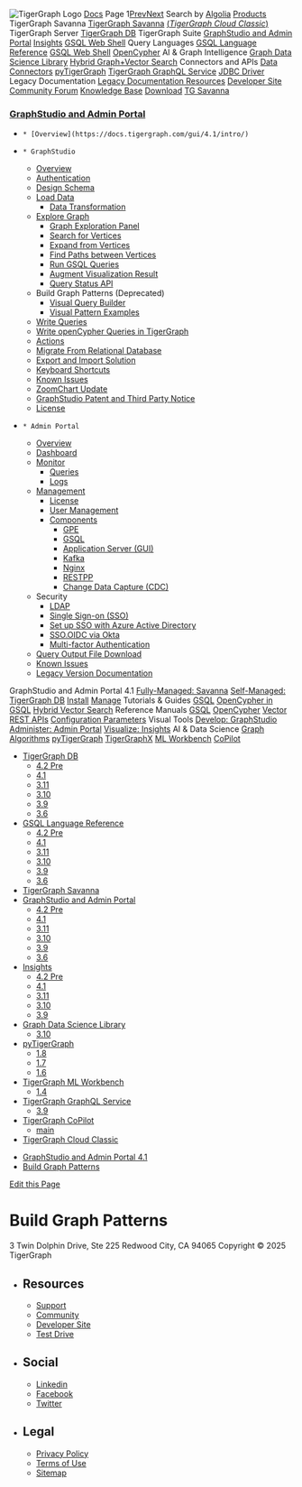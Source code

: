 ![TigerGraph Logo](https://www.tigergraph.com/wp-content/uploads/2020/05/TG_LOGO.svg) [Docs](https://docs.tigergraph.com/home)
Page 1[Prev](https://docs.tigergraph.com/gui/4.1/graphstudio/build-graph-patterns/README)[Next](https://docs.tigergraph.com/gui/4.1/graphstudio/build-graph-patterns/README)
Search by [Algolia](https://www.algolia.com/docsearch)
[Products](https://docs.tigergraph.com/gui/4.1/graphstudio/build-graph-patterns/README)
TigerGraph Savanna
[TigerGraph Savanna](https://docs.tigergraph.com/savanna/main/overview/) [(_TigerGraph Cloud Classic_)](https://docs.tigergraph.com/cloud/main/start/overview)
TigerGraph Server
[TigerGraph DB](https://docs.tigergraph.com/tigergraph-server/4.2/intro/)
TigerGraph Suite
[GraphStudio and Admin Portal](https://docs.tigergraph.com/gui/4.2/intro/) [Insights](https://docs.tigergraph.com/insights/4.2/intro/) [GSQL Web Shell](https://docs.tigergraph.com/tigergraph-server/current/gsql-shell/web)
Query Languages
[GSQL Language Reference](https://docs.tigergraph.com/gsql-ref/4.2/intro/) [GSQL Web Shell](https://docs.tigergraph.com/tigergraph-server/current/gsql-shell/web) [OpenCypher](https://docs.tigergraph.com/gsql-ref/current/opencypher-in-gsql)
AI & Graph Intelligence
[Graph Data Science Library](https://docs.tigergraph.com/graph-ml/3.10/intro/) [Hybrid Graph+Vector Search](https://docs.tigergraph.com/gsql-ref/current/vector/)
Connectors and APIs
[Data Connectors](https://docs.tigergraph.com/tigergraph-server/current/data-loading) [pyTigerGraph](https://docs.tigergraph.com/pytigergraph/1.8/intro/) [TigerGraph GraphQL Service](https://docs.tigergraph.com/graphql/3.9/) [JDBC Driver](https://github.com/tigergraph/ecosys/tree/master/tools/etl/tg-jdbc-driver)
Legacy Documentation
[ Legacy Documentation ](https://docs-legacy.tigergraph.com)
[Resources](https://docs.tigergraph.com/gui/4.1/graphstudio/build-graph-patterns/README)
[Developer Site](https://dev.tigergraph.com/) [Community Forum](https://community.tigergraph.com/) [Knowledge Base](https://tigergraph.freshdesk.com/support/solutions)
[Download](https://dl.tigergraph.com)
[ TG Savanna](https://savanna.tgcloud.io)
### [GraphStudio and Admin Portal](https://docs.tigergraph.com/gui/4.1/intro/)
  *     * [Overview](https://docs.tigergraph.com/gui/4.1/intro/)
  *     * GraphStudio
      * [Overview](https://docs.tigergraph.com/gui/4.1/graphstudio/overview)
      * [Authentication](https://docs.tigergraph.com/gui/4.1/graphstudio/user-access-management)
      * [Design Schema](https://docs.tigergraph.com/gui/4.1/graphstudio/design-schema)
      * [Load Data](https://docs.tigergraph.com/gui/4.1/graphstudio/load-data)
        * [Data Transformation](https://docs.tigergraph.com/gui/4.1/graphstudio/data-transformation)
      * [Explore Graph](https://docs.tigergraph.com/gui/4.1/graphstudio/explore-graph/README)
        * [Graph Exploration Panel](https://docs.tigergraph.com/gui/4.1/graphstudio/explore-graph/graph-exploration-panel)
        * [Search for Vertices](https://docs.tigergraph.com/gui/4.1/graphstudio/explore-graph/search-for-vertices)
        * [Expand from Vertices](https://docs.tigergraph.com/gui/4.1/graphstudio/explore-graph/expand-from-vertices)
        * [Find Paths between Vertices](https://docs.tigergraph.com/gui/4.1/graphstudio/explore-graph/find-paths-between-vertices)
        * [Run GSQL Queries](https://docs.tigergraph.com/gui/4.1/graphstudio/explore-graph/run-gsql-queries)
        * [Augment Visualization Result](https://docs.tigergraph.com/gui/4.1/graphstudio/explore-graph/augment-visualization-result)
        * [Query Status API](https://docs.tigergraph.com/gui/4.1/graphstudio/explore-graph/query-status-api)
      * Build Graph Patterns (Deprecated)
        * [Visual Query Builder](https://docs.tigergraph.com/gui/4.1/graphstudio/build-graph-patterns/visual-query-builder-overview)
        * [Visual Pattern Examples](https://docs.tigergraph.com/gui/4.1/graphstudio/build-graph-patterns/visual-pattern-examples)
      * [Write Queries](https://docs.tigergraph.com/gui/4.1/graphstudio/write-queries)
      * [Write openCypher Queries in TigerGraph](https://docs.tigergraph.com/gui/4.1/graphstudio/write-open-cypher-queries-in-tigergraph)
      * [Actions](https://docs.tigergraph.com/gui/4.1/graphstudio/actions)
      * [Migrate From Relational Database](https://docs.tigergraph.com/gui/4.1/graphstudio/migrate-from-relational-database)
      * [Export and Import Solution](https://docs.tigergraph.com/gui/4.1/graphstudio/export-and-import-solution)
      * [Keyboard Shortcuts](https://docs.tigergraph.com/gui/4.1/graphstudio/keyboard-shortcuts)
      * [Known Issues](https://docs.tigergraph.com/gui/4.1/graphstudio/known-issues)
      * [ZoomChart Update](https://docs.tigergraph.com/gui/4.1/graphstudio/graphstudio-zoomchart-update)
      * [GraphStudio Patent and Third Party Notice](https://docs.tigergraph.com/gui/4.1/graphstudio/patent-and-third-party-notice)
      * [License](https://docs.tigergraph.com/gui/4.1/graphstudio/license)
  *     * Admin Portal
      * [Overview](https://docs.tigergraph.com/gui/4.1/admin-portal/overview)
      * [Dashboard](https://docs.tigergraph.com/gui/4.1/admin-portal/dashboard)
      * [Monitor](https://docs.tigergraph.com/gui/4.1/admin-portal/monitoring/README)
        * [Queries](https://docs.tigergraph.com/gui/4.1/admin-portal/monitoring/queries)
        * [Logs](https://docs.tigergraph.com/gui/4.1/admin-portal/monitoring/log-viewer)
      * [Management](https://docs.tigergraph.com/gui/4.1/admin-portal/management/README)
        * [License](https://docs.tigergraph.com/gui/4.1/admin-portal/management/license)
        * [User Management](https://docs.tigergraph.com/gui/4.1/admin-portal/management/user-management)
        * [Components](https://docs.tigergraph.com/gui/4.1/admin-portal/components/README)
          * [GPE](https://docs.tigergraph.com/gui/4.1/admin-portal/components/gpe)
          * [GSQL](https://docs.tigergraph.com/gui/4.1/admin-portal/components/gsql)
          * [Application Server (GUI)](https://docs.tigergraph.com/gui/4.1/admin-portal/components/gui)
          * [Kafka](https://docs.tigergraph.com/gui/4.1/admin-portal/components/kafka)
          * [Nginx](https://docs.tigergraph.com/gui/4.1/admin-portal/components/nginx)
          * [RESTPP](https://docs.tigergraph.com/gui/4.1/admin-portal/components/restpp)
          * [Change Data Capture (CDC)](https://docs.tigergraph.com/gui/4.1/admin-portal/components/cdc)
      * Security
        * [LDAP](https://docs.tigergraph.com/gui/4.1/admin-portal/security/ldap)
        * [Single Sign-on (SSO)](https://docs.tigergraph.com/gui/4.1/admin-portal/security/sso)
        * [Set up SSO with Azure Active Directory](https://docs.tigergraph.com/gui/4.1/admin-portal/security/sso-aad)
        * [SSO.OIDC via Okta](https://docs.tigergraph.com/gui/4.1/admin-portal/security/sso-oidc-okta)
        * [Multi-factor Authentication](https://docs.tigergraph.com/gui/4.1/admin-portal/security/mfa)
      * [Query Output File Download](https://docs.tigergraph.com/gui/4.1/admin-portal/gsql-output-file)
      * [Known Issues](https://docs.tigergraph.com/gui/4.1/admin-portal/known-issues)
    * [Legacy Version Documentation](https://docs.tigergraph.com/gui/4.1/intro/legacy-tg-versions)


GraphStudio and Admin Portal 4.1
[Fully-Managed: Savanna](https://docs.tigergraph.com/savanna/main/overview/)
[Self-Managed: TigerGraph DB](https://docs.tigergraph.com/tigergraph-server/4.2/intro/)
[Install](https://docs.tigergraph.com/tigergraph-server/current/getting-started/) [Manage](https://docs.tigergraph.com/tigergraph-server/current/system-management/)
Tutorials & Guides
[GSQL](https://github.com/tigergraph/ecosys/blob/master/tutorials/GSQL.md) [OpenCypher in GSQL](https://github.com/tigergraph/ecosys/blob/master/tutorials/Cypher.md) [Hybrid Vector Search](https://github.com/tigergraph/ecosys/blob/master/tutorials/VectorSearch.md)
Reference Manuals
[GSQL](https://docs.tigergraph.com/gsql-ref/4.2/intro/) [OpenCypher](https://docs.tigergraph.com/gsql-ref/current/opencypher-in-gsql/) [Vector](https://docs.tigergraph.com/gsql-ref/current/vector/) [REST APIs](https://docs.tigergraph.com/tigergraph-server/current/api/) [Configuration Parameters](https://docs.tigergraph.com/tigergraph-server/current/reference/configuration-parameters)
Visual Tools
[Develop: GraphStudio](https://docs.tigergraph.com/gui/4.2/intro/) [Administer: Admin Portal](https://docs.tigergraph.com/gui/4.2/intro/) [Visualize: Insights](https://docs.tigergraph.com/insights/4.2/intro/)
AI & Data Science
[Graph Algorithms](https://docs.tigergraph.com/graph-ml/3.10/intro/) [pyTigerGraph](https://docs.tigergraph.com/pytigergraph/1.8/intro/) [TigerGraphX](https://github.com/tigergraph/ecosys/blob/master/tutorials/TigerGraphX.md) [ML Workbench](https://docs.tigergraph.com/ml-workbench/1.4/intro/) [CoPilot](https://docs.tigergraph.com/tg-copilot/intro/)
  * [TigerGraph DB](https://docs.tigergraph.com/tigergraph-server/4.2/intro/)
    * [4.2 Pre](https://docs.tigergraph.com/tigergraph-server/4.2/intro/)
    * [4.1](https://docs.tigergraph.com/tigergraph-server/4.1/intro/)
    * [3.11](https://docs.tigergraph.com/tigergraph-server/3.11/intro/)
    * [3.10](https://docs.tigergraph.com/tigergraph-server/3.10/intro/)
    * [3.9](https://docs.tigergraph.com/tigergraph-server/3.9/intro/)
    * [3.6](https://docs.tigergraph.com/tigergraph-server/3.6/intro/)
  * [GSQL Language Reference](https://docs.tigergraph.com/gsql-ref/4.2/intro/)
    * [4.2 Pre](https://docs.tigergraph.com/gsql-ref/4.2/intro/)
    * [4.1](https://docs.tigergraph.com/gsql-ref/4.1/intro/)
    * [3.11](https://docs.tigergraph.com/gsql-ref/3.11/intro/)
    * [3.10](https://docs.tigergraph.com/gsql-ref/3.10/intro/)
    * [3.9](https://docs.tigergraph.com/gsql-ref/3.9/intro/)
    * [3.6](https://docs.tigergraph.com/gsql-ref/3.6/intro/intro)
  * [TigerGraph Savanna](https://docs.tigergraph.com/savanna/main/overview/)
  * [GraphStudio and Admin Portal](https://docs.tigergraph.com/gui/4.2/intro/)
    * [4.2 Pre](https://docs.tigergraph.com/gui/4.2/intro/)
    * [4.1](https://docs.tigergraph.com/gui/4.1/intro/)
    * [3.11](https://docs.tigergraph.com/gui/3.11/intro/)
    * [3.10](https://docs.tigergraph.com/gui/3.10/intro/)
    * [3.9](https://docs.tigergraph.com/gui/3.9/intro/)
    * [3.6](https://docs.tigergraph.com/gui/3.6/graphstudio/overview)
  * [Insights](https://docs.tigergraph.com/insights/4.2/intro/)
    * [4.2 Pre](https://docs.tigergraph.com/insights/4.2/intro/)
    * [4.1](https://docs.tigergraph.com/insights/4.1/intro/)
    * [3.11](https://docs.tigergraph.com/insights/3.11/intro/)
    * [3.10](https://docs.tigergraph.com/insights/3.10/intro/)
    * [3.9](https://docs.tigergraph.com/insights/3.9/intro/)
  * [Graph Data Science Library](https://docs.tigergraph.com/graph-ml/3.10/intro/)
    * [3.10](https://docs.tigergraph.com/graph-ml/3.10/intro/)
  * [pyTigerGraph](https://docs.tigergraph.com/pytigergraph/1.8/intro/)
    * [1.8](https://docs.tigergraph.com/pytigergraph/1.8/intro/)
    * [1.7](https://docs.tigergraph.com/pytigergraph/1.7/intro/)
    * [1.6](https://docs.tigergraph.com/pytigergraph/1.6/intro/)
  * [TigerGraph ML Workbench](https://docs.tigergraph.com/ml-workbench/1.4/intro/)
    * [1.4](https://docs.tigergraph.com/ml-workbench/1.4/intro/)
  * [TigerGraph GraphQL Service](https://docs.tigergraph.com/graphql/3.9/)
    * [3.9](https://docs.tigergraph.com/graphql/3.9/)
  * [TigerGraph CoPilot](https://docs.tigergraph.com/tg-copilot/intro/)
    * [main](https://docs.tigergraph.com/tg-copilot/intro/)
  * [TigerGraph Cloud Classic](https://docs.tigergraph.com/cloud/main/start/overview)


[](https://docs.tigergraph.com/home/)
  * [GraphStudio and Admin Portal 4.1](https://docs.tigergraph.com/gui/4.1/intro/)
  * [Build Graph Patterns](https://docs.tigergraph.com/gui/4.1/graphstudio/build-graph-patterns/README)


[Edit this Page](https://github.com/tigergraph/gui-docs/edit/4.1/modules/graphstudio/pages/build-graph-patterns/README.adoc)
# Build Graph Patterns
3 Twin Dolphin Drive, Ste 225 Redwood City, CA 94065 
Copyright © 2025 TigerGraph
  * ## Resources
    * [Support](https://www.tigergraph.com/support/)
    * [Community](https://community.tigergraph.com/)
    * [Developer Site](https://dev.tigergraph.com/)
    * [Test Drive](https://testdrive.tigergraph.com/)
  * ## Social
    * [Linkedin](https://www.linkedin.com/company/tigergraph/)
    * [Facebook](https://www.facebook.com/TigerGraphDB/)
    * [Twitter](https://twitter.com/tigergraphdb)
  * ## Legal
    * [Privacy Policy](https://www.tigergraph.com/privacy-policy/)
    * [Terms of Use](https://www.tigergraph.com/terms/)
    * [Sitemap](https://docs.tigergraph.com/sitemap.xml)


